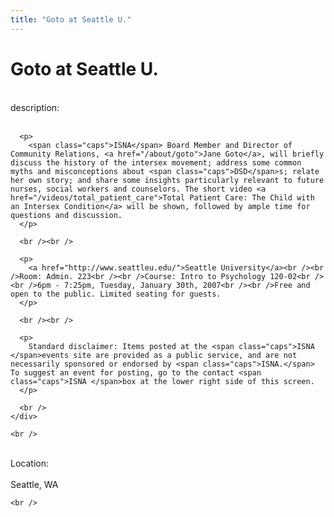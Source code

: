 ```yaml
---
title: "Goto at Seattle U."
---
```


# Goto at Seattle U.

<div class="flexinode-body flexinode-2">
  <div class="flexinode-textarea-1">
    <div class="form-item">
      <br /> <label>description:</label><br /><br /> 
      
      <p>
        <span class="caps">ISNA</span> Board Member and Director of Community Relations, <a href="/about/goto">Jane Goto</a>, will briefly discuss the history of the intersex movement; address some common myths and misconceptions about <span class="caps">DSD</span>s; relate her own story; and share some insights particularly relevant to future nurses, social workers and counselors. The short video <a href="/videos/total_patient_care">Total Patient Care: The Child with an Intersex Condition</a> will be shown, followed by ample time for questions and discussion.
      </p>
      
      <br /><br />
      
      <p>
        <a href="http://www.seattleu.edu/">Seattle University</a><br /><br />Room: Admin. 223<br /><br />Course: Intro to Psychology 120-02<br /><br />6pm - 7:25pm, Tuesday, January 30th, 2007<br /><br />Free and open to the public. Limited seating for guests.
      </p>
      
      <br /><br />
      
      <p>
        Standard disclaimer: Items posted at the <span class="caps">ISNA </span>events site are provided as a public service, and are not necessarily sponsored or endorsed by <span class="caps">ISNA.</span> To suggest an event for posting, go to the contact <span class="caps">ISNA </span>box at the lower right side of this screen.
      </p>
      
      <br />
    </div>
    
    <br />
  </div>
  
  <div class="flexinode-textfield-2">
    <div class="form-item">
      <br /> <label>Location:</label><br /><br /> Seattle, WA<br />
    </div>
    
    <br />
  </div>
</div>
